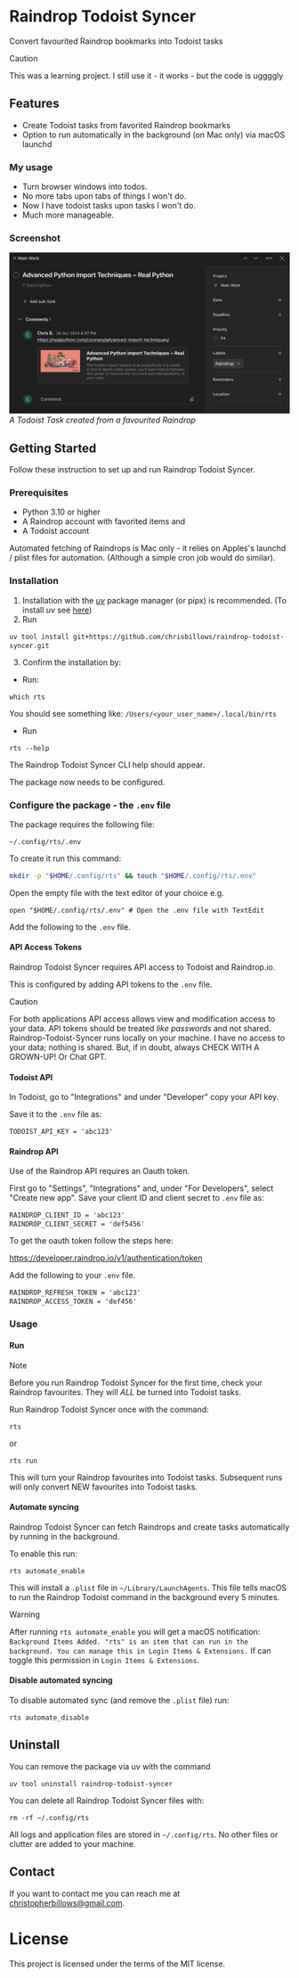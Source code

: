 # Raindrop Todoist Syncer

Convert favourited Raindrop bookmarks into Todoist tasks

> [!CAUTION]
> This was a learning project. I still use it - it works - but the code is uggggly

## Features

- Create Todoist tasks from favorited Raindrop bookmarks
- Option to run automatically in the background (on Mac only) via macOS launchd

### My usage

- Turn browser windows into todos.
- No more tabs upon tabs of things I won't do.
- Now I have todoist tasks upon tasks I won't do.
- Much more manageable.

### Screenshot

![A Todoist Task created from a favourited Raindrop](todoist_task_example.png)
*A Todoist Task created from a favourited Raindrop*

## Getting Started

Follow these instruction to set up and run Raindrop Todoist Syncer.

### Prerequisites

* Python 3.10 or higher
* A Raindrop account with favorited items and
* A Todoist account

Automated fetching of Raindrops is Mac only - it relies on Apples's launchd / plist
files for automation. (Although a simple cron job would do similar).

### Installation

1. Installation with the [*uv*](https://github.com/astral-sh/uv) package manager (or
pipx) is recommended. (To install *uv* see
[here](https://docs.astral.sh/uv/getting-started/installation/))
2. Run
```
uv tool install git+https://github.com/chrisbillows/raindrop-todoist-syncer.git
```
3. Confirm the installation by:
- Run:
```
which rts
```
You should see something like: `/Users/<your_user_name>/.local/bin/rts`
- Run
```
rts --help
```
The Raindrop Todoist Syncer CLI help should appear.

The package now needs to be configured.

### Configure the package - the `.env` file

The package requires the following file:

```
~/.config/rts/.env
```

To create it run this command:

```bash
mkdir -p "$HOME/.config/rts" && touch "$HOME/.config/rts/.env"
```

Open the empty file with the text editor of your choice e.g.

```
open "$HOME/.config/rts/.env" # Open the .env file with TextEdit
```

Add the following to the `.env` file.

#### API Access Tokens

Raindrop Todoist Syncer requires API access to Todoist and Raindrop.io.

This is configured by adding API tokens to the `.env` file.

> [!CAUTION]
> For both applications API access allows view and modification access to your data.
> API tokens should be treated *like passwords* and not shared.
> Raindrop-Todoist-Syncer runs locally on your machine. I have no access to your data;
nothing is shared. But, if in doubt, always CHECK WITH A GROWN-UP! Or Chat GPT.

#### Todoist API

In Todoist, go to "Integrations" and under "Developer" copy your API key.

Save it to the `.env` file as:

```
TODOIST_API_KEY = 'abc123'
```

#### Raindrop API

Use of the Raindrop API requires an Oauth token.

First go to "Settings", "Integrations" and, under "For Developers", select "Create
new app". Save your client ID and client secret to `.env` file as:

```
RAINDROP_CLIENT_ID = 'abc123'
RAINDROP_CLIENT_SECRET = 'def5456'
```

To get the oauth token follow the steps here:

https://developer.raindrop.io/v1/authentication/token

Add the following to your `.env` file.

```
RAINDROP_REFRESH_TOKEN = 'abc123'
RAINDROP_ACCESS_TOKEN = 'def456'
```

### Usage

####  Run

> [!NOTE]
> Before you run Raindrop Todoist Syncer for the first time, check your Raindrop
favourites. They will *ALL* be turned into Todoist tasks.

Run Raindrop Todoist Syncer once with the command:

```
rts
```

or

```
rts run
```

This will turn your Raindrop favourites into Todoist tasks. Subsequent runs will only
convert NEW favourites into Todoist tasks.

#### Automate syncing

Raindrop Todoist Syncer can fetch Raindrops and create tasks automatically by running in
 the background.

To enable this run:

```
rts automate_enable
```

This will install a `.plist` file in `~/Library/LaunchAgents`. This file tells macOS to
run the Raindrop Todoist command in the background every 5 minutes.

> [!WARNING]
> After running `rts automate_enable` you will get a macOS notification:
> `Background Items Added. "rts" is an item that can run in the background. You can
manage this in Login Items & Extensions.`
> If can toggle this permission in ``Login Items & Extensions``.

#### Disable automated syncing

To disable automated sync (and remove the `.plist` file) run:

```
rts automate_disable
```

## Uninstall

You can remove the package via uv with the command

```
uv tool uninstall raindrop-todoist-syncer
```

You can delete all Raindrop Todoist Syncer files with:

```
rm -rf ~/.config/rts
```

All logs and application files are stored in `~/.config/rts`.  No other files or clutter
 are added to your machine.

## Contact

If you want to contact me you can reach me at [christopherbillows@gmail.com](mailto:christopherbillows@gmail.com).

# License

This project is licensed under the terms of the MIT license.
